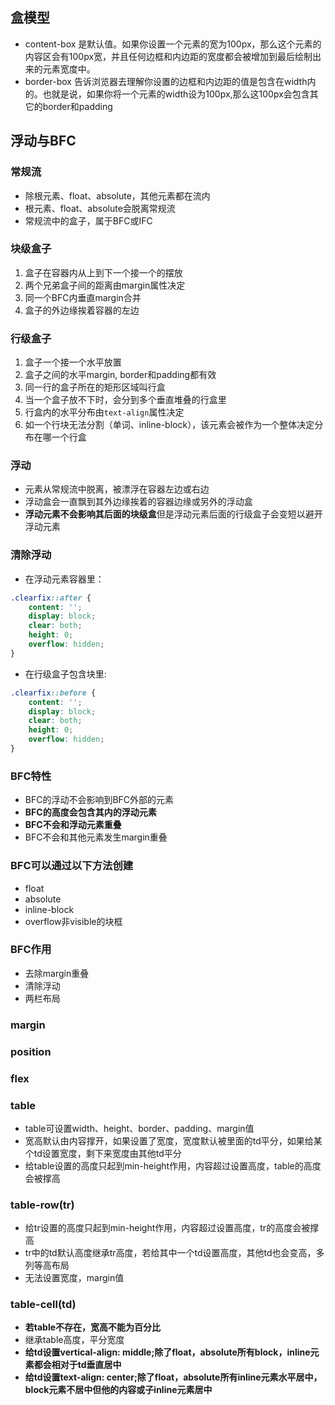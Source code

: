 ## 盒模型
- content-box 是默认值。如果你设置一个元素的宽为100px，那么这个元素的内容区会有100px宽，并且任何边框和内边距的宽度都会被增加到最后绘制出来的元素宽度中。
- border-box 告诉浏览器去理解你设置的边框和内边距的值是包含在width内的。也就是说，如果你将一个元素的width设为100px,那么这100px会包含其它的border和padding
## 浮动与BFC
### 常规流
- 除根元素、float、absolute，其他元素都在流内
- 根元素、float、absolute会脱离常规流
- 常规流中的盒子，属于BFC或IFC
### 块级盒子
1. 盒子在容器内从上到下一个接一个的摆放
1. 两个兄弟盒子间的距离由margin属性决定
1. 同一个BFC内垂直margin合并
1. 盒子的外边缘挨着容器的左边
### 行级盒子
1. 盒子一个接一个水平放置
1. 盒子之间的水平margin, border和padding都有效
1. 同一行的盒子所在的矩形区域叫行盒
1. 当一个盒子放不下时，会分到多个垂直堆叠的行盒里
1. 行盒内的水平分布由`text-align`属性决定
1. 如一个行块无法分割（单词、inline-block），该元素会被作为一个整体决定分布在哪一个行盒
### 浮动
- 元素从常规流中脱离，被漂浮在容器左边或右边
- 浮动盒会一直飘到其外边缘挨着的容器边缘或另外的浮动盒
- **浮动元素不会影响其后面的块级盒**但是浮动元素后面的行级盒子会变短以避开浮动元素
### 清除浮动
- 在浮动元素容器里：
```css
.clearfix::after {
    content: '';
    display: block;
    clear: both;
    height: 0;
    overflow: hidden;
}
```
- 在行级盒子包含块里:
```css
.clearfix::before {
    content: '';
    display: block;
    clear: both;
    height: 0;
    overflow: hidden;
}
```
### BFC特性
- BFC的浮动不会影响到BFC外部的元素
- **BFC的高度会包含其内的浮动元素**
- **BFC不会和浮动元素重叠**
- BFC不会和其他元素发生margin重叠
### BFC可以通过以下方法创建
- float
- absolute
- inline-block
- overflow非visible的块框
### BFC作用
- 去除margin重叠
- 清除浮动
- 两栏布局
### margin
### position
### flex

### table
- table可设置width、height、border、padding、margin值
- 宽高默认由内容撑开，如果设置了宽度，宽度默认被里面的td平分，如果给某个td设置宽度，剩下来宽度由其他td平分
- 给table设置的高度只起到min-height作用，内容超过设置高度，table的高度会被撑高
### table-row(tr)
- 给tr设置的高度只起到min-height作用，内容超过设置高度，tr的高度会被撑高
- tr中的td默认高度继承tr高度，若给其中一个td设置高度，其他td也会变高，多列等高布局
- 无法设置宽度，margin值
### table-cell(td)
- **若table不存在，宽高不能为百分比**
- 继承table高度，平分宽度
- **给td设置vertical-align: middle;除了float，absolute所有block，inline元素都会相对于td垂直居中**
- **给td设置text-align: center;除了float，absolute所有inline元素水平居中，block元素不居中但他的内容或子inline元素居中**





